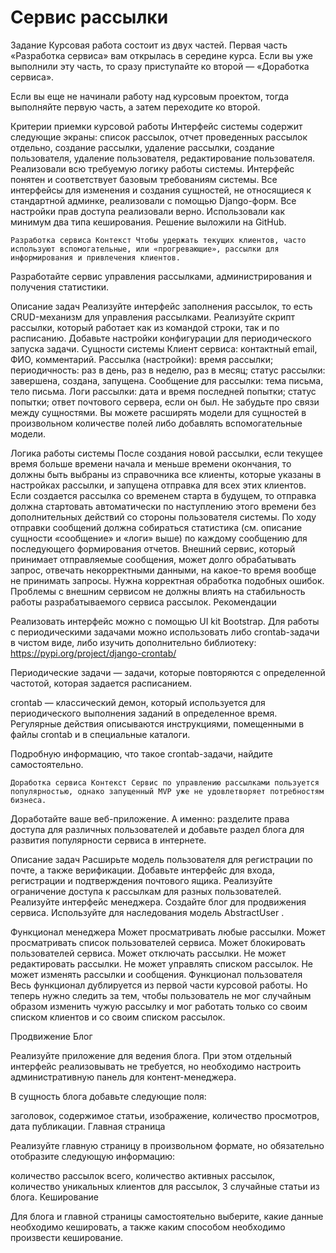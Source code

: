 # Сервис рассылки

Задание Курсовая работа состоит из двух частей. Первая часть «Разработка сервиса» вам открылась в середине курса. Если вы уже выполнили эту часть, то сразу приступайте ко второй — «Доработка сервиса».

Если вы еще не начинали работу над курсовым проектом, тогда выполняйте первую часть, а затем переходите ко второй.



Критерии приемки курсовой работы Интерфейс системы содержит следующие экраны: список рассылок, отчет проведенных рассылок отдельно, создание рассылки, удаление рассылки, создание пользователя, удаление пользователя, редактирование пользователя. Реализовали всю требуемую логику работы системы. Интерфейс понятен и соответствует базовым требованиям системы. Все интерфейсы для изменения и создания сущностей, не относящиеся к стандартной админке, реализовали с помощью Django-форм. Все настройки прав доступа реализовали верно. Использовали как минимум два типа кеширования. Решение выложили на GitHub.

    Разработка сервиса Контекст Чтобы удержать текущих клиентов, часто используют вспомогательные, или «прогревающие», рассылки для информирования и привлечения клиентов.

Разработайте сервис управления рассылками, администрирования и получения статистики.

Описание задач Реализуйте интерфейс заполнения рассылок, то есть CRUD-механизм для управления рассылками. Реализуйте скрипт рассылки, который работает как из командой строки, так и по расписанию. Добавьте настройки конфигурации для периодического запуска задачи. Сущности системы Клиент сервиса: контактный email, ФИО, комментарий. Рассылка (настройки): время рассылки; периодичность: раз в день, раз в неделю, раз в месяц; статус рассылки: завершена, создана, запущена. Сообщение для рассылки: тема письма, тело письма. Логи рассылки: дата и время последней попытки; статус попытки; ответ почтового сервера, если он был. Не забудьте про связи между сущностями. Вы можете расширять модели для сущностей в произвольном количестве полей либо добавлять вспомогательные модели.

Логика работы системы После создания новой рассылки, если текущее время больше времени начала и меньше времени окончания, то должны быть выбраны из справочника все клиенты, которые указаны в настройках рассылки, и запущена отправка для всех этих клиентов. Если создается рассылка со временем старта в будущем, то отправка должна стартовать автоматически по наступлению этого времени без дополнительных действий со стороны пользователя системы. По ходу отправки сообщений должна собираться статистика (см. описание сущности «сообщение» и «логи» выше) по каждому сообщению для последующего формирования отчетов. Внешний сервис, который принимает отправляемые сообщения, может долго обрабатывать запрос, отвечать некорректными данными, на какое-то время вообще не принимать запросы. Нужна корректная обработка подобных ошибок. Проблемы с внешним сервисом не должны влиять на стабильность работы разрабатываемого сервиса рассылок. ‍Рекомендации

Реализовать интерфейс можно с помощью UI kit Bootstrap. Для работы с периодическими задачами можно использовать либо crontab-задачи в чистом виде, либо изучить дополнительно библиотеку: https://pypi.org/project/django-crontab/

‍Периодические задачи — задачи, которые повторяются с определенной частотой, которая задается расписанием.

‍crontab — классический демон, который используется для периодического выполнения заданий в определенное время. Регулярные действия описываются инструкциями, помещенными в файлы crontab и в специальные каталоги.

Подробную информацию, что такое crontab-задачи, найдите самостоятельно.

    Доработка сервиса Контекст Сервис по управлению рассылками пользуется популярностью, однако запущенный MVP уже не удовлетворяет потребностям бизнеса.

Доработайте ваше веб-приложение. А именно: разделите права доступа для различных пользователей и добавьте раздел блога для развития популярности сервиса в интернете.

Описание задач Расширьте модель пользователя для регистрации по почте, а также верификации. Добавьте интерфейс для входа, регистрации и подтверждения почтового ящика. Реализуйте ограничение доступа к рассылкам для разных пользователей. Реализуйте интерфейс менеджера. Создайте блог для продвижения сервиса. Используйте для наследования модель AbstractUser .

Функционал менеджера Может просматривать любые рассылки. Может просматривать список пользователей сервиса. Может блокировать пользователей сервиса. Может отключать рассылки. Не может редактировать рассылки. Не может управлять списком рассылок. Не может изменять рассылки и сообщения. Функционал пользователя Весь функционал дублируется из первой части курсовой работы. Но теперь нужно следить за тем, чтобы пользователь не мог случайным образом изменить чужую рассылку и мог работать только со своим списком клиентов и со своим списком рассылок.

Продвижение Блог

Реализуйте приложение для ведения блога. При этом отдельный интерфейс реализовывать не требуется, но необходимо настроить административную панель для контент-менеджера.

В сущность блога добавьте следующие поля:

заголовок, содержимое статьи, изображение, количество просмотров, дата публикации. Главная страница

Реализуйте главную страницу в произвольном формате, но обязательно отобразите следующую информацию:

количество рассылок всего, количество активных рассылок, количество уникальных клиентов для рассылок, 3 случайные статьи из блога. Кеширование

Для блога и главной страницы самостоятельно выберите, какие данные необходимо кешировать, а также каким способом необходимо произвести кеширование.